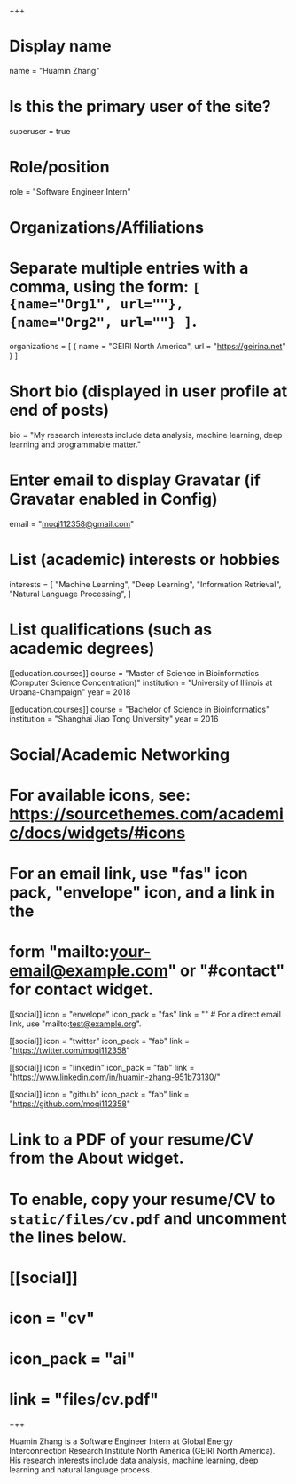 +++
# Display name
name = "Huamin Zhang"

# Is this the primary user of the site?
superuser = true

# Role/position
role = "Software Engineer Intern"

# Organizations/Affiliations
#   Separate multiple entries with a comma, using the form: `[ {name="Org1", url=""}, {name="Org2", url=""} ]`.
organizations = [ { name = "GEIRI North America", url = "https://geirina.net" } ]

# Short bio (displayed in user profile at end of posts)
bio = "My research interests include data analysis, machine learning, deep learning and programmable matter."

# Enter email to display Gravatar (if Gravatar enabled in Config)
email = "moqi112358@gmail.com"

# List (academic) interests or hobbies
interests = [
  "Machine Learning",
  "Deep Learning",
  "Information Retrieval",
  "Natural Language Processing",
]

# List qualifications (such as academic degrees)
[[education.courses]]
  course = "Master of Science in Bioinformatics (Computer Science Concentration)"
  institution = "University of Illinois at Urbana-Champaign"
  year = 2018

[[education.courses]]
  course = "Bachelor of Science in Bioinformatics"
  institution = "Shanghai Jiao Tong University"
  year = 2016


# Social/Academic Networking
# For available icons, see: https://sourcethemes.com/academic/docs/widgets/#icons
#   For an email link, use "fas" icon pack, "envelope" icon, and a link in the
#   form "mailto:your-email@example.com" or "#contact" for contact widget.

[[social]]
  icon = "envelope"
  icon_pack = "fas"
  link = ""  # For a direct email link, use "mailto:test@example.org".

[[social]]
  icon = "twitter"
  icon_pack = "fab"
  link = "https://twitter.com/moqi112358"

[[social]]
  icon = "linkedin"
  icon_pack = "fab"
  link = "https://www.linkedin.com/in/huamin-zhang-951b73130/"

[[social]]
  icon = "github"
  icon_pack = "fab"
  link = "https://github.com/moqi112358"

# Link to a PDF of your resume/CV from the About widget.
# To enable, copy your resume/CV to `static/files/cv.pdf` and uncomment the lines below.
# [[social]]
#   icon = "cv"
#   icon_pack = "ai"
#   link = "files/cv.pdf"

+++

Huamin Zhang is a Software Engineer Intern at  Global Energy Interconnection Research Institute North America (GEIRI North America). His research interests include data analysis, machine learning, deep learning and natural language process.
